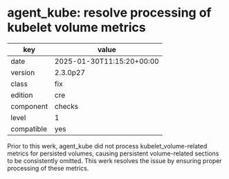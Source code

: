 [//]: # (werk v2)
# agent_kube: resolve processing of kubelet volume metrics

key        | value
---------- | ---
date       | 2025-01-30T11:15:20+00:00
version    | 2.3.0p27
class      | fix
edition    | cre
component  | checks
level      | 1
compatible | yes

Prior to this werk, agent_kube did not process kubelet_volume-related metrics for persisted volumes,
causing persistent volume-related sections to be consistently omitted. This werk resolves the issue
by ensuring proper processing of these metrics.
